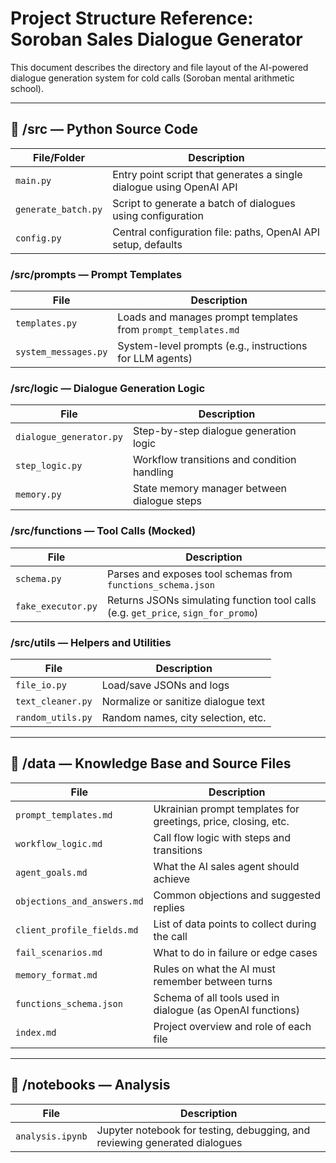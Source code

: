 # Project Structure Reference: Soroban Sales Dialogue Generator

This document describes the directory and file layout of the AI-powered dialogue generation system for cold calls (Soroban mental arithmetic school).

---

## 📁 /src — Python Source Code

| File/Folder             | Description |
|-------------------------|-------------|
| `main.py`               | Entry point script that generates a single dialogue using OpenAI API |
| `generate_batch.py`     | Script to generate a batch of dialogues using configuration |
| `config.py`             | Central configuration file: paths, OpenAI API setup, defaults |

### /src/prompts — Prompt Templates
| File                    | Description |
|-------------------------|-------------|
| `templates.py`          | Loads and manages prompt templates from `prompt_templates.md` |
| `system_messages.py`    | System-level prompts (e.g., instructions for LLM agents) |

### /src/logic — Dialogue Generation Logic
| File                    | Description |
|-------------------------|-------------|
| `dialogue_generator.py` | Step-by-step dialogue generation logic |
| `step_logic.py`         | Workflow transitions and condition handling |
| `memory.py`             | State memory manager between dialogue steps |

### /src/functions — Tool Calls (Mocked)
| File                    | Description |
|-------------------------|-------------|
| `schema.py`             | Parses and exposes tool schemas from `functions_schema.json` |
| `fake_executor.py`      | Returns JSONs simulating function tool calls (e.g. `get_price`, `sign_for_promo`) |

### /src/utils — Helpers and Utilities
| File                    | Description |
|-------------------------|-------------|
| `file_io.py`            | Load/save JSONs and logs |
| `text_cleaner.py`       | Normalize or sanitize dialogue text |
| `random_utils.py`       | Random names, city selection, etc. |

---

## 📁 /data — Knowledge Base and Source Files

| File                          | Description |
|-------------------------------|-------------|
| `prompt_templates.md`         | Ukrainian prompt templates for greetings, price, closing, etc. |
| `workflow_logic.md`           | Call flow logic with steps and transitions |
| `agent_goals.md`              | What the AI sales agent should achieve |
| `objections_and_answers.md`   | Common objections and suggested replies |
| `client_profile_fields.md`    | List of data points to collect during the call |
| `fail_scenarios.md`           | What to do in failure or edge cases |
| `memory_format.md`            | Rules on what the AI must remember between turns |
| `functions_schema.json`       | Schema of all tools used in dialogue (as OpenAI functions) |
| `index.md`                    | Project overview and role of each file |

---

## 📁 /notebooks — Analysis

| File                | Description |
|---------------------|-------------|
| `analysis.ipynb`    | Jupyter notebook for testing, debugging, and reviewing generated dialogues |